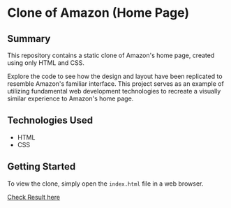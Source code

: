 # Clone of Amazon (Home Page)

## Summary
This repository contains a static clone of Amazon's home page, created using only HTML and CSS.

Explore the code to see how the design and layout have been replicated to resemble Amazon's familiar interface. This project serves as an example of utilizing fundamental web development technologies to recreate a visually similar experience to Amazon's home page.

## Technologies Used
- HTML
- CSS

## Getting Started
To view the clone, simply open the `index.html` file in a web browser.

[Check Result here]([URL](https://bareetsingh.github.io/amazon-clone/))

